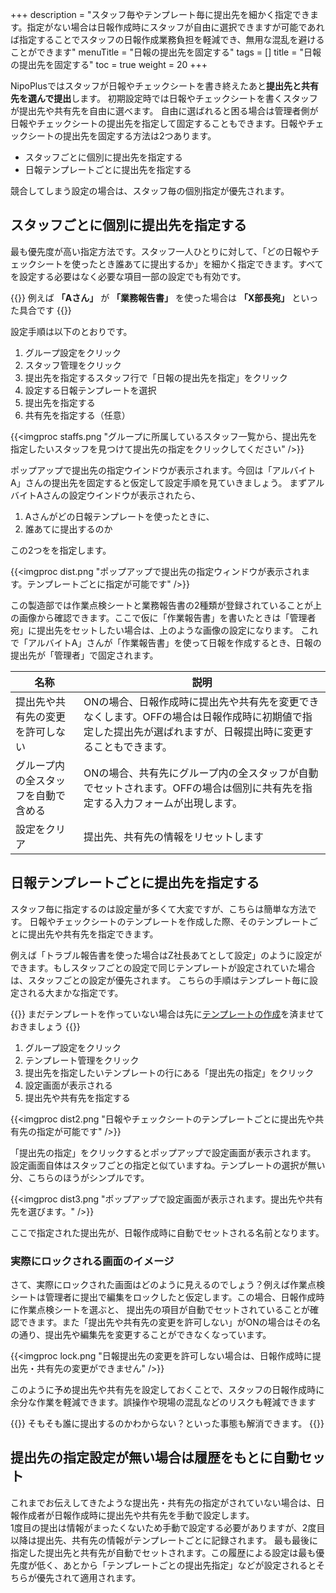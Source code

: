 +++
description = "スタッフ毎やテンプレート毎に提出先を細かく指定できます。指定がない場合は日報作成時にスタッフが自由に選択できますが可能であれば指定することでスタッフの日報作成業務負担を軽減でき、無用な混乱を避けることができます"
menuTitle = "日報の提出先を固定する"
tags = []
title = "日報の提出先を固定する"
toc = true
weight = 20
+++

NipoPlusではスタッフが日報やチェックシートを書き終えたあと**提出先と共有先を選んで提出**します。
初期設定時では日報やチェックシートを書くスタッフが提出先や共有先を自由に選べます。
自由に選ばれると困る場合は管理者側が日報やチェックシートの提出先を指定して固定することもできます。日報やチェックシートの提出先を固定する方法は2つあります。

- スタッフごとに個別に提出先を指定する
- 日報テンプレートごとに提出先を指定する

競合してしまう設定の場合は、スタッフ毎の個別指定が優先されます。

## スタッフごとに個別に提出先を指定する

最も優先度が高い指定方法です。スタッフ一人ひとりに対して、「どの日報やチェックシートを使ったとき誰あてに提出するか」を細かく指定できます。すべてを設定する必要はなく必要な項目一部の設定でも有効です。

{{<alice pos="right" icon="here">}}
例えば **「Aさん」** が **「業務報告書」** を使った場合は **「X部長宛」** といった具合です
{{</alice>}}

設定手順は以下のとおりです。

1. グループ設定をクリック
1. スタッフ管理をクリック
1. 提出先を指定するスタッフ行で「日報の提出先を指定」をクリック
1. 設定する日報テンプレートを選択
1. 提出先を指定する
1. 共有先を指定する（任意）

{{<imgproc staffs.png "グループに所属しているスタッフ一覧から、提出先を指定したいスタッフを見つけて提出先の指定をクリックしてください" />}}

ポップアップで提出先の指定ウインドウが表示されます。今回は「アルバイトA」さんの提出先を固定すると仮定して設定手順を見ていきましょう。
まずアルバイトAさんの設定ウインドウが表示されたら、

1. Aさんがどの日報テンプレートを使ったときに、
1. 誰あてに提出するのか

この2つをを指定します。

{{<imgproc dist.png "ポップアップで提出先の指定ウィンドウが表示されます。テンプレートごとに指定が可能です" />}}

この製造部では作業点検シートと業務報告書の2種類が登録されていることが上の画像から確認できます。ここで仮に「作業報告書」を書いたときは「管理者宛」に提出先をセットしたい場合は、上のような画像の設定になります。
これで「アルバイトA」さんが「作業報告書」を使って日報を作成するとき、日報の提出先が「管理者」で固定されます。

|名称|説明|
|---|---|
|提出先や共有先の変更を許可しない|ONの場合、日報作成時に提出先や共有先を変更できなくします。OFFの場合は日報作成時に初期値で指定した提出先が選ばれますが、日報提出時に変更することもできます。|
|グループ内の全スタッフを自動で含める|ONの場合、共有先にグループ内の全スタッフが自動でセットされます。OFFの場合は個別に共有先を指定する入力フォームが出現します。|
|設定をクリア|提出先、共有先の情報をリセットします|

## 日報テンプレートごとに提出先を指定する

スタッフ毎に指定するのは設定量が多くて大変ですが、こちらは簡単な方法です。
日報やチェックシートのテンプレートを作成した際、そのテンプレートごとに提出先や共有先を指定できます。

例えば「トラブル報告書を使った場合はZ社長あてとして設定」のように設定ができます。もしスタッフごとの設定で同じテンプレートが設定されていた場合は、スタッフごとの設定が優先されます。
こちらの手順はテンプレート毎に設定される大まかな指定です。

{{<alice pos="right" icon="here">}}
まだテンプレートを作っていない場合は先に[テンプレートの作成](/manual/initial-setting/template/make/)を済ませておきましょう
{{</alice>}}

1. グループ設定をクリック
1. テンプレート管理をクリック
1. 提出先を指定したいテンプレートの行にある「提出先の指定」をクリック
1. 設定画面が表示される
1. 提出先や共有先を指定する

{{<imgproc dist2.png "日報やチェックシートのテンプレートごとに提出先や共有先の指定が可能です" />}}

「提出先の指定」をクリックするとポップアップで設定画面が表示されます。
設定画面自体はスタッフごとの指定と似ていますね。テンプレートの選択が無い分、こちらのほうがシンプルです。

{{<imgproc dist3.png "ポップアップで設定画面が表示されます。提出先や共有先を選びます。" />}}

ここで指定された提出先が、日報作成時に自動でセットされる名前となります。

### 実際にロックされる画面のイメージ

さて、実際にロックされた画面はどのように見えるのでしょう？例えば作業点検シートは管理者に提出で編集をロックしたと仮定します。この場合、日報作成時に作業点検シートを選ぶと、
提出先の項目が自動でセットされていることが確認できます。また「提出先や共有先の変更を許可しない」がONの場合はその名の通り、提出先や編集先を変更することができなくなっています。

{{<imgproc lock.png "日報提出先の変更を許可しない場合は、日報作成時に提出先・共有先の変更ができません" />}}

このように予め提出先や共有先を設定しておくことで、スタッフの日報作成時に余分な作業を軽減できます。誤操作や現場の混乱などのリスクも軽減できます

{{<alice pos="right" icon="here">}}
そもそも誰に提出するのかわからない？といった事態も解消できます。
{{</alice>}}

## 提出先の指定設定が無い場合は履歴をもとに自動セット

これまでお伝えしてきたような提出先・共有先の指定がされていない場合は、日報作成者が日報作成時に提出先や共有先を手動で設定します。  
1度目の提出は情報がまったくないため手動で設定する必要がありますが、2度目以降は提出先、共有先の情報がテンプレートごとに記録されます。
最も最後に指定した提出先と共有先が自動でセットされます。この履歴による設定は最も優先度が低く、あとから「テンプレートごとの提出先指定」などが設定されるとそちらが優先されて適用されます。
